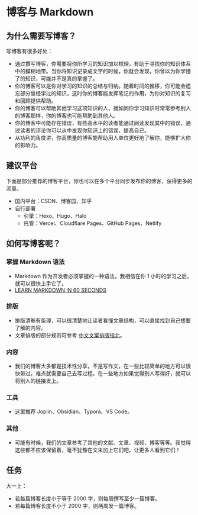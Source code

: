 # 博客与 Markdown

## 为什么需要写博客？

写博客有很多好处：

- 通过撰写博客，你需要将你所学习的知识加以梳理，有助于寻找你的知识体系中的模糊地带。当你将知识记录成文字的时候，你就会发现，你曾以为你学懂了的知识，可能并不是真的掌握了。
- 你的博客可以是你对学习的知识的总结与归纳。随着时间的推移，你可能会遗忘部分曾经学过的知识，这时你的博客能发挥笔记的作用，为你对知识的复习和回顾提供帮助。
- 你的博客可以帮助其他学习这项知识的人，就如同你学习知识时常常参考别人的博客那样，你的博客也可能帮助到其他人。
- 你的博客中可能存在错误，有些高水平的读者能通过阅读发现其中的错误，通过读者的评论你可以从中发现你知识上的错误，提高自己。
- 从功利的角度讲，你高质量的博客能帮助用人单位更好地了解你，能够扩大你的影响力。

## 建议平台

下面是部分推荐的博客平台，你也可以在多个平台同步发布你的博客，获得更多的流量。

- 国内平台：CSDN、博客园、知乎
- 自行部署
    - 引擎：Hexo、Hugo、Halo
    - 托管：Vercel、Cloudflare Pages、GitHub Pages、Netlify

## 如何写博客呢？

### 掌握 Markdown 语法

- Markdown 作为开发者必须掌握的一种语法，我相信在你 1 小时的学习之后，就可以很快上手它了。
- [LEARN MARKDOWN IN 60 SECONDS](https://commonmark.org/help/)

### 排版

- 排版清晰有条理，可以很清楚地让读者看懂文章结构，可以直接找到自己想要了解的内容。
- 文章排版的部分规则可参考 [中文文案排版指北](https://github.com/sparanoid/chinese-copywriting-guidelines)。

### 内容

- 我们的博客大多都是技术性分享，不是写作文，在一些比较简单的地方可以很快带过，难点就需要自己去写过程。在一些地方如果觉得别人写得好，就可以将别人的链接发上。

### 工具

- 这里推荐 Joplin、Obsidian、Typora、VS Code。

### 其他

- 可能有时候，我们的文章参考了其他的文献、文章、视频、博客等等。我觉得这些都不应该保留着，毫不犹豫在文末加上它们吧，让更多人看到它们！

## 任务

大一上：

- 若每篇博客长度小于等于 2000 字，则每周撰写至少一篇博客。
- 若每篇博客长度不小于 2000 字，则两周发一篇博客。
